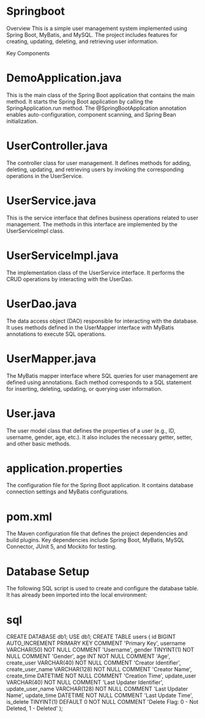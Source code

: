# Springboot

Overview
This is a simple user management system implemented using Spring Boot, MyBatis, and MySQL. The project includes features for creating, updating, deleting, and retrieving user information.

Key Components
# DemoApplication.java
This is the main class of the Spring Boot application that contains the main method. It starts the Spring Boot application by calling the SpringApplication.run method. The @SpringBootApplication annotation enables auto-configuration, component scanning, and Spring Bean initialization.

# UserController.java
The controller class for user management. It defines methods for adding, deleting, updating, and retrieving users by invoking the corresponding operations in the UserService.

# UserService.java
This is the service interface that defines business operations related to user management. The methods in this interface are implemented by the UserServiceImpl class.

# UserServiceImpl.java
The implementation class of the UserService interface. It performs the CRUD operations by interacting with the UserDao.

# UserDao.java
The data access object (DAO) responsible for interacting with the database. It uses methods defined in the UserMapper interface with MyBatis annotations to execute SQL operations.

# UserMapper.java
The MyBatis mapper interface where SQL queries for user management are defined using annotations. Each method corresponds to a SQL statement for inserting, deleting, updating, or querying user information.

# User.java
The user model class that defines the properties of a user (e.g., ID, username, gender, age, etc.). It also includes the necessary getter, setter, and other basic methods.

# application.properties
The configuration file for the Spring Boot application. It contains database connection settings and MyBatis configurations.

# pom.xml
The Maven configuration file that defines the project dependencies and build plugins. Key dependencies include Spring Boot, MyBatis, MySQL Connector, JUnit 5, and Mockito for testing.

# Database Setup
The following SQL script is used to create and configure the database table. It has already been imported into the local environment:

# sql
CREATE DATABASE db1;
USE db1;
CREATE TABLE users (
    id BIGINT AUTO_INCREMENT PRIMARY KEY COMMENT 'Primary Key',
    username VARCHAR(50) NOT NULL COMMENT 'Username',
    gender TINYINT(1) NOT NULL COMMENT 'Gender',
    age INT NOT NULL COMMENT 'Age',
    create_user VARCHAR(40) NOT NULL COMMENT 'Creator Identifier',
    create_user_name VARCHAR(128) NOT NULL COMMENT 'Creator Name',
    create_time DATETIME NOT NULL COMMENT 'Creation Time',
    update_user VARCHAR(40) NOT NULL COMMENT 'Last Updater Identifier',
    update_user_name VARCHAR(128) NOT NULL COMMENT 'Last Updater Name',
    update_time DATETIME NOT NULL COMMENT 'Last Update Time',
    is_delete TINYINT(1) DEFAULT 0 NOT NULL COMMENT 'Delete Flag: 0 - Not Deleted, 1 - Deleted'
);
